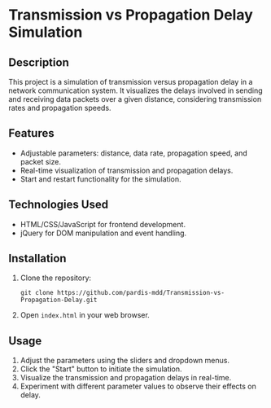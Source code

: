 
# Transmission vs Propagation Delay Simulation


## Description

This project is a simulation of transmission versus propagation delay in a network communication system. It visualizes the delays involved in sending and receiving data packets over a given distance, considering transmission rates and propagation speeds.

## Features

- Adjustable parameters: distance, data rate, propagation speed, and packet size.
- Real-time visualization of transmission and propagation delays.
- Start and restart functionality for the simulation.

## Technologies Used

- HTML/CSS/JavaScript for frontend development.
- jQuery for DOM manipulation and event handling.

## Installation

1. Clone the repository:
   ```
   git clone https://github.com/pardis-mdd/Transmission-vs-Propagation-Delay.git
   ```
2. Open `index.html` in your web browser.

## Usage

1. Adjust the parameters using the sliders and dropdown menus.
2. Click the "Start" button to initiate the simulation.
3. Visualize the transmission and propagation delays in real-time.
4. Experiment with different parameter values to observe their effects on delay.
